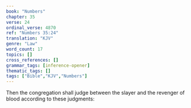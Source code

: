```yaml
---
book: "Numbers"
chapter: 35
verse: 24
ordinal_verse: 4870
ref: "Numbers 35:24"
translation: "KJV"
genre: "Law"
word_count: 17
topics: []
cross_references: []
grammar_tags: [inference-opener]
thematic_tags: []
tags: ["Bible","KJV","Numbers"]
---
```

Then the congregation shall judge between the slayer and the revenger of blood according to these judgments:
